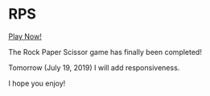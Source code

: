 # RPS

[Play Now!](https://heathbanner.github.io/RPS/)

The Rock Paper Scissor game has finally been completed!

Tomorrow (July 19, 2019) I will add responsiveness.

I hope you enjoy!